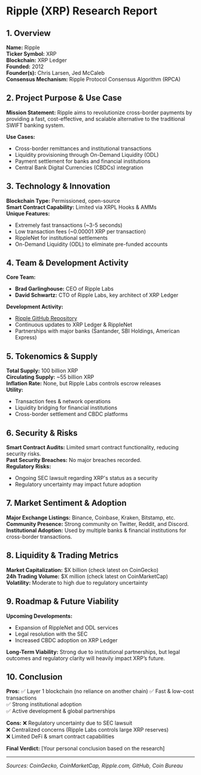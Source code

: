 # Ripple (XRP) Research Report

## 1. Overview
**Name:** Ripple  
**Ticker Symbol:** XRP  
**Blockchain:** XRP Ledger  
**Founded:** 2012  
**Founder(s):** Chris Larsen, Jed McCaleb  
**Consensus Mechanism:** Ripple Protocol Consensus Algorithm (RPCA)  

## 2. Project Purpose & Use Case
**Mission Statement:** 
Ripple aims to revolutionize cross-border payments by providing a fast, cost-effective, and scalable alternative to the traditional SWIFT banking system.

**Use Cases:**
- Cross-border remittances and institutional transactions
- Liquidity provisioning through On-Demand Liquidity (ODL)
- Payment settlement for banks and financial institutions
- Central Bank Digital Currencies (CBDCs) integration

## 3. Technology & Innovation
**Blockchain Type:** Permissioned, open-source  
**Smart Contract Capability:** Limited via XRPL Hooks & AMMs  
**Unique Features:**
- Extremely fast transactions (~3-5 seconds)
- Low transaction fees (~0.00001 XRP per transaction)
- RippleNet for institutional settlements
- On-Demand Liquidity (ODL) to eliminate pre-funded accounts

## 4. Team & Development Activity
**Core Team:**
- **Brad Garlinghouse:** CEO of Ripple Labs
- **David Schwartz:** CTO of Ripple Labs, key architect of XRP Ledger

**Development Activity:**
- [Ripple GitHub Repository](https://github.com/ripple)
- Continuous updates to XRP Ledger & RippleNet
- Partnerships with major banks (Santander, SBI Holdings, American Express)

## 5. Tokenomics & Supply
**Total Supply:** 100 billion XRP  
**Circulating Supply:** ~55 billion XRP  
**Inflation Rate:** None, but Ripple Labs controls escrow releases  
**Utility:**
- Transaction fees & network operations
- Liquidity bridging for financial institutions
- Cross-border settlement and CBDC platforms

## 6. Security & Risks
**Smart Contract Audits:** Limited smart contract functionality, reducing security risks.  
**Past Security Breaches:** No major breaches recorded.  
**Regulatory Risks:**
- Ongoing SEC lawsuit regarding XRP's status as a security
- Regulatory uncertainty may impact future adoption

## 7. Market Sentiment & Adoption
**Major Exchange Listings:** Binance, Coinbase, Kraken, Bitstamp, etc.  
**Community Presence:** Strong community on Twitter, Reddit, and Discord.  
**Institutional Adoption:** Used by multiple banks & financial institutions for cross-border transactions.

## 8. Liquidity & Trading Metrics
**Market Capitalization:** $X billion (check latest on CoinGecko)  
**24h Trading Volume:** $X million (check latest on CoinMarketCap)  
**Volatility:** Moderate to high due to regulatory uncertainty

## 9. Roadmap & Future Viability
**Upcoming Developments:**
- Expansion of RippleNet and ODL services
- Legal resolution with the SEC
- Increased CBDC adoption on XRP Ledger

**Long-Term Viability:** Strong due to institutional partnerships, but legal outcomes and regulatory clarity will heavily impact XRP’s future.

## 10. Conclusion
**Pros:**
✅ Layer 1 blockchain (no reliance on another chain)
✅ Fast & low-cost transactions  
✅ Strong institutional adoption  
✅ Active development & global partnerships  

**Cons:**
❌ Regulatory uncertainty due to SEC lawsuit  
❌ Centralized concerns (Ripple Labs controls large XRP reserves)  
❌ Limited DeFi & smart contract capabilities  

**Final Verdict:** [Your personal conclusion based on the research]

---

*Sources: CoinGecko, CoinMarketCap, Ripple.com, GitHub, Coin Bureau*
